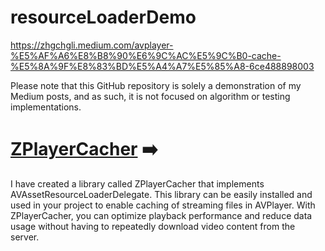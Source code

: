 # resourceLoaderDemo

https://zhgchgli.medium.com/avplayer-%E5%AF%A6%E8%B8%90%E6%9C%AC%E5%9C%B0-cache-%E5%8A%9F%E8%83%BD%E5%A4%A7%E5%85%A8-6ce488898003

Please note that this GitHub repository is solely a demonstration of my Medium posts, and as such, it is not focused on algorithm or testing implementations.

# [ZPlayerCacher](https://github.com/ZhgChgLi/ZPlayerCacher) ➡️

I have created a library called ZPlayerCacher that implements AVAssetResourceLoaderDelegate. This library can be easily installed and used in your project to enable caching of streaming files in AVPlayer. With ZPlayerCacher, you can optimize playback performance and reduce data usage without having to repeatedly download video content from the server.
